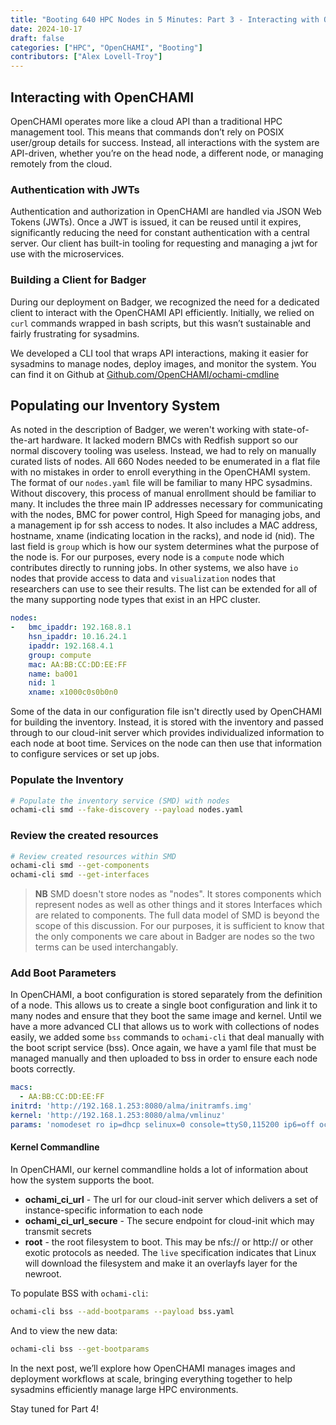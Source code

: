 ```yaml
---
title: "Booting 640 HPC Nodes in 5 Minutes: Part 3 - Interacting with OpenCHAMI"
date: 2024-10-17
draft: false
categories: ["HPC", "OpenCHAMI", "Booting"]
contributors: ["Alex Lovell-Troy"]
---
```


## Interacting with OpenCHAMI

OpenCHAMI operates more like a cloud API than a traditional HPC management tool. This means that commands don’t rely on POSIX user/group details for success. Instead, all interactions with the system are API-driven, whether you’re on the head node, a different node, or managing remotely from the cloud.

### Authentication with JWTs

Authentication and authorization in OpenCHAMI are handled via JSON Web Tokens (JWTs). Once a JWT is issued, it can be reused until it expires, significantly reducing the need for constant authentication with a central server.  Our client has built-in tooling for requesting and managing a jwt for use with the microservices.

### Building a Client for Badger

During our deployment on Badger, we recognized the need for a dedicated client to interact with the OpenCHAMI API efficiently. Initially, we relied on `curl` commands wrapped in bash scripts, but this wasn’t sustainable and fairly frustrating for sysadmins.

We developed a CLI tool that wraps API interactions, making it easier for sysadmins to manage nodes, deploy images, and monitor the system. You can find it on Github at [Github.com/OpenCHAMI/ochami-cmdline](https://github.com/OpenCHAMI/ochami-cmdline)

## Populating our Inventory System

As noted in the description of Badger, we weren't working with state-of-the-art hardware.  It lacked modern BMCs with Redfish support so our normal discovery tooling was useless.  Instead, we had to rely on manually curated lists of nodes.  All 660 Nodes needed to be enumerated in a flat file with no mistakes in order to enroll everything in the OpenCHAMI system.  The format of our `nodes.yaml` file will be familiar to many HPC sysadmins.  Without discovery, this process of manual enrollment should be familiar to many.  It includes the three main IP addresses necessary for communicating with the nodes, BMC for power control, High Speed for managing jobs, and a management ip for ssh access to nodes.  It also includes a MAC address, hostname, xname (indicating location in the racks), and node id (nid).  The last field is `group` which is how our system determines what the purpose of the node is.  For our purposes, every node is a `compute` node which contributes directly to running jobs.  In other systems, we also have `io` nodes that provide access to data and `visualization` nodes that researchers can use to see their results.  The list can be extended for all of the many supporting node types that exist in an HPC cluster.


```yaml
nodes:
-   bmc_ipaddr: 192.168.8.1
    hsn_ipaddr: 10.16.24.1
    ipaddr: 192.168.4.1
    group: compute
    mac: AA:BB:CC:DD:EE:FF
    name: ba001
    nid: 1
    xname: x1000c0s0b0n0
```

Some of the data in our configuration file isn't directly used by OpenCHAMI for building the inventory.  Instead, it is stored with the inventory and passed through to our cloud-init server which provides individualized information to each node at boot time. Services on the node can then use that information to configure services or set up jobs.


### Populate the Inventory
```bash
# Populate the inventory service (SMD) with nodes
ochami-cli smd --fake-discovery --payload nodes.yaml
```

### Review the created resources
```bash
# Review created resources within SMD
ochami-cli smd --get-components
ochami-cli smd --get-interfaces
```

> __NB__ SMD doesn't store nodes as "nodes".  It stores components which represent nodes as well as other things and it stores Interfaces which are related to components.  The full data model of SMD is beyond the scope of this discussion.  For our purposes, it is sufficient to know that the only components we care about in Badger are nodes so the two terms can be used interchangably.

### Add Boot Parameters

In OpenCHAMI, a boot configuration is stored separately from the definition of a node.  This allows us to create a single boot configuration and link it to many nodes and ensure that they boot the same image and kernel.  Until we have a more advanced CLI that allows us to work with collections of nodes easily, we added some `bss` commands to `ochami-cli` that deal manually with the boot script service (bss).  Once again, we have a yaml file that must be managed manually and then uploaded to bss in order to ensure each node boots correctly.

```yaml
macs:
  - AA:BB:CC:DD:EE:FF
initrd: 'http://192.168.1.253:8080/alma/initramfs.img'
kernel: 'http://192.168.1.253:8080/alma/vmlinuz'
params: 'nomodeset ro ip=dhcp selinux=0 console=ttyS0,115200 ip6=off ochami_ci_url=http://10.1.0.3:8081/cloud-init/ ochami_ci_url_secure=http://10.1.0.3:8081/cloud-init-secure/ network-config=disabled rd.shell root=live:http://192.168.1.253:8080/alma/rootfs'
```

#### Kernel Commandline

In OpenCHAMI, our kernel commandline holds a lot of information about how the system supports the boot.

* __ochami_ci_url__ - The url for our cloud-init server which delivers a set of instance-specific information to each node
* __ochami_ci_url_secure__ - The secure endpoint for cloud-init which may transmit secrets
* __root__ - the root filesystem to boot.  This may be nfs:// or http:// or other exotic protocols as needed.  The `live` specification indicates that Linux will download the filesystem and make it an overlayfs layer for the newroot.

To populate BSS with `ochami-cli`:
```bash
ochami-cli bss --add-bootparams --payload bss.yaml
```
And to view the new data:
```bash
ochami-cli bss --get-bootparams
```

In the next post, we’ll explore how OpenCHAMI manages images and deployment workflows at scale, bringing everything together to help sysadmins efficiently manage large HPC environments.

Stay tuned for Part 4!
